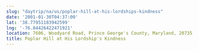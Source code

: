 ```yaml
---
slug: "daytrip/na/us/poplar-hill-at-his-lordships-kindness"
date: '2001-01-30T04:37:00'
lat: '38.77951183942599'
lng: '-76.84426422471921'
location: 7606, Woodyard Road, Prince George's County, Maryland, 20735, United States
title: Poplar Hill at His Lordship's Kindness
---
```




